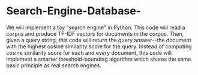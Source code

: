 # Search-Engine-Database-
We will implement a toy "search engine" in Python. This code will read a corpus and produce TF-IDF vectors for documents in the corpus. Then, given a query string, this code will return the query answer--the document with the highest cosine similarity score for the query. Instead of computing cosine similarity score for each and every document, this code will implement a smarter threshold-bounding algorithm which shares the same basic principle as real search engines.
